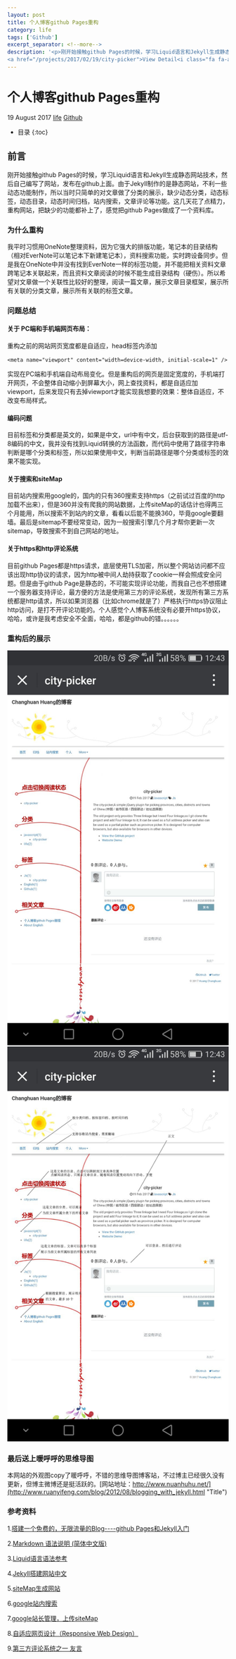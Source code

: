 ```yaml
---
layout: post
title: 个人博客github Pages重构
category: life
tags: ['Github']
excerpt_separator: <!--more-->
description: '<p>刚开始接触github Pages的时候，学习Liquid语言和Jekyll生成静态网站技术后，然后自己编写了网站，发布在github上面。由于Jekyll制作的是静态网站，不利一些动态功能制作，所以当时只简单的对文章做了分类的展示，缺少动态分类，动态标签，动态目录，动态时间归档，站内搜索，文章评论等功能。这几天花了点精力，重构网站，把缺少的功能都补上了，感觉把github Pages做成了一个资料库。</p>
<a href="/projects/2017/02/19/city-picker">View Detail<i class="fa fa-angle-right"></i></a>'
---
```

<!--more-->
<div class="article-wrap">
    <h1 id="t1" class="article-title">个人博客github Pages重构</h1><!--标题-->
    <p class="article-attrs">
        <span><i class="fa fa-clock-o"></i>19 August 2017</span>
        <span><i class="fa fa-book"></i><a href="/categories/life">life</a></span><!--分类-->
        <span><i class="fa fa-tags"></i><a href="/tags/Github"> Github</a></span><!--标签-->
    </p>
 </div>
 
 * 目录
 {:toc}

## 前言

刚开始接触github Pages的时候，学习Liquid语言和Jekyll生成静态网站技术，然后自己编写了网站，发布在github上面。由于Jekyll制作的是静态网站，不利一些动态功能制作，所以当时只简单的对文章做了分类的展示，缺少动态分类，动态标签，动态目录，动态时间归档，站内搜索，文章评论等功能。这几天花了点精力，重构网站，把缺少的功能都补上了，感觉把github Pages做成了一个资料库。

### 为什么重构

我平时习惯用OneNote整理资料，因为它强大的排版功能，笔记本的目录结构（相对EverNote可以笔记本下新建笔记本），资料搜索功能，实时跨设备同步。但是我在OneNote中并没有找到EverNote一样的标签功能，并不能把相关资料文章跨笔记本关联起来，而且资料文章阅读的时候不能生成目录结构（硬伤）。所以希望对文章做一个关联性比较好的整理，阅读一篇文章，展示文章目录框架，展示所有关联的分类文章，展示所有关联的标签文章。

### 问题总结

####  关于 PC端和手机端网页布局：
重构之前的网站网页宽度都是自适应，head标签内添加

    <meta name="viewport" content="width=device-width, initial-scale=1" />

实现在PC端和手机端自动布局变化。但是重构后的网页是固定宽度的，手机端打开网页，不会整体自动缩小到屏幕大小，网上查找资料，都是自适应加viewport，后来发现只有去掉viewport才能实现我想要的效果：整体自适应，不改变布局样式。

#### 编码问题
目前标签和分类都是英文的，如果是中文，url中有中文，后台获取到的路径是utf-8编码的中文，我并没有找到Liquid转换的方法函数，而代码中使用了路径字符串判断是哪个分类和标签，所以如果使用中文，判断当前路径是哪个分类或标签的效果不能实现。

#### 关于搜索和siteMap
目前站内搜索用google的，国内的只有360搜索支持https（之前试过百度的http加载不出来），但是360并没有爬我的网站数据，上传siteMap的话估计也得两三个月能用，所以搜索不到站内的文章，看看以后能不能换360，毕竟google要翻墙。最后是sitemap不要经常变动，因为一般搜索引擎几个月才帮你更新一次sitemap，导致搜索不到自己网站的地址。

#### 关于https和http评论系统
 目前github Pages都是https请求，底层使用TLS加密，所以整个网站访问都不应该出现http协议的请求，因为http被中间人劫持获取了cookie一样会照成安全问题。但是由于github Page是静态的，不可能实现评论功能，而我自己也不想搭建一个服务器支持评论，最方便的方法是使用第三方的评论系统，发现所有第三方系统都是http请求，所以如果浏览器（比如chrome就是了）严格执行https协议阻止http访问，是打不开评论功能的。个人感觉个人博客系统没有必要开https协议，哈哈，或许是我考虑安全不全面，哈哈，都是github的错。。。。。。
 
### 重构后的展示

<div class="article-gallery clearfix" itemscope itemtype="http://schema.org/ImageGallery" >
    <a href="/img/modifystyle/个人网站.jpg" data-size="810x1440"
       data-med="/img/modifystyle/个人网站.jpg" data-med-size="810x1440" data-author="(网页整体展示)"
       class="demo-gallery__img--main" >
        <img src="/img/modifystyle/个人网站.jpg" alt="" />
        <figure style="display: none;"> </figure>
    </a>
    <a href="/img/modifystyle/个人网站1.jpg" data-size="810x1440"
       data-med="/img/modifystyle/个人网站.jpg" data-med-size="810x1440" data-author="(网页整体展示)"
       class="demo-gallery__img--main" >
        <img src="/img/modifystyle/个人网站1.jpg" alt="" />
        <figure style="display: none;"> </figure>
    </a>
</div>

### 最后送上暖呼呼的思维导图

本网站的外观图copy了暖呼呼，不错的思维导图博客站，不过博主已经很久没有更新，但博主微博还是挺活跃的。[网站地址：http://www.nuanhuhu.net/](http://www.ruanyifeng.com/blog/2012/08/blogging_with_jekyll.html "Title")

### 参考资料

1.[搭建一个免费的，无限流量的Blog----github Pages和Jekyll入门](http://www.ruanyifeng.com/blog/2012/08/blogging_with_jekyll.html "Title")

2.[Markdown 语法说明 (简体中文版)](http://wowubuntu.com/markdown/ "Title")

3.[Liquid语言语法参考](https://shopify.github.io/liquid/basics/introduction/ "Title")

4.[Jekyll搭建网站中文](http://jekyllcn.com/docs/home/ "Title")

5.[siteMap生成网站](https://www.xml-sitemaps.com/ "Title")

6.[google站内搜索](https://cse.google.com/cse/all "Title")

7.[google站长管理，上传siteMap](https://www.google.com/webmasters/tools/home?hl=en "Title")

8.[自适应网页设计（Responsive Web Design）](http://www.ruanyifeng.com/blog/2012/05/responsive_web_design.html "Title")

9.[第三方评论系统之一  友言](http://www.uyan.cc/login?redirect_url=http://www.uyan.cc/comment/content?domain=huangchanghuan.github.io&stat=all "Title")


























